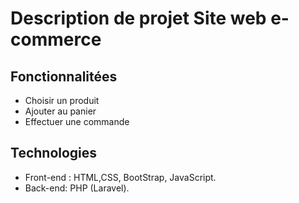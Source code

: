 # Description de projet Site web e-commerce

## Fonctionnalitées

*  Choisir un produit
*  Ajouter au panier
*  Effectuer une commande

## Technologies
*  Front-end : HTML,CSS, BootStrap, JavaScript.
*  Back-end: PHP (Laravel).


